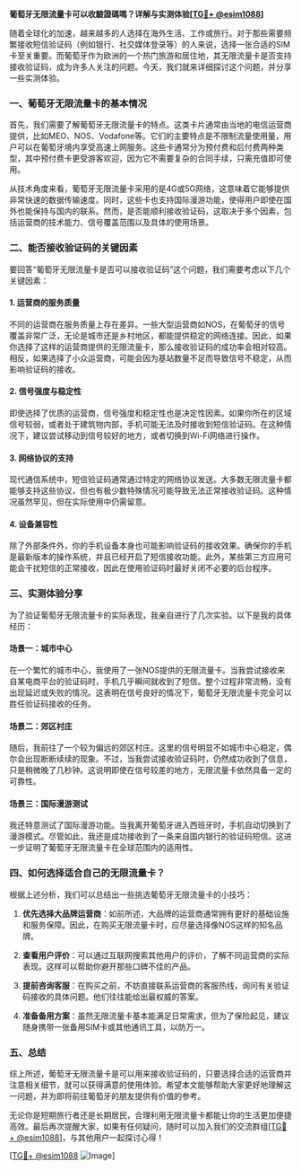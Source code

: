 **葡萄牙无限流量卡可以收驗證碼嗎？详解与实测体验[[TG💪+ @esim1088](https://t.me/s/esim1088)]**

随着全球化的加速，越来越多的人选择在海外生活、工作或旅行。对于那些需要频繁接收短信验证码（例如银行、社交媒体登录等）的人来说，选择一张合适的SIM卡至关重要。而葡萄牙作为欧洲的一个热门旅游和居住地，其无限流量卡是否支持接收验证码，成为许多人关注的问题。今天，我们就来详细探讨这个问题，并分享一些实测体验。

### 一、葡萄牙无限流量卡的基本情况

首先，我们需要了解葡萄牙无限流量卡的特点。这类卡片通常由当地的电信运营商提供，比如MEO、NOS、Vodafone等。它们的主要特点是不限制流量使用量，用户可以在葡萄牙境内享受高速上网服务。这些卡通常分为预付费和后付费两种类型，其中预付费卡更受游客欢迎，因为它不需要复杂的合同手续，只需充值即可使用。

从技术角度来看，葡萄牙无限流量卡采用的是4G或5G网络，这意味着它能够提供非常快速的数据传输速度。同时，这些卡也支持国际漫游功能，使得用户即使在国外也能保持与国内的联系。然而，是否能顺利接收验证码，这取决于多个因素，包括运营商的技术能力、信号覆盖范围以及具体的使用场景。

### 二、能否接收验证码的关键因素

要回答“葡萄牙无限流量卡是否可以接收验证码”这个问题，我们需要考虑以下几个关键因素：

#### 1. **运营商的服务质量**
不同的运营商在服务质量上存在差异。一些大型运营商如NOS，在葡萄牙的信号覆盖非常广泛，无论是城市还是乡村地区，都能提供稳定的网络连接。因此，如果你选择了这样的运营商提供的无限流量卡，那么接收验证码的成功率会相对较高。相反，如果选择了小众运营商，可能会因为基站数量不足而导致信号不稳定，从而影响验证码的接收。

#### 2. **信号强度与稳定性**
即使选择了优质的运营商，信号强度和稳定性也是决定性因素。如果你所在的区域信号较弱，或者处于建筑物内部，手机可能无法及时接收到短信验证码。在这种情况下，建议尝试移动到信号较好的地方，或者切换到Wi-Fi网络进行操作。

#### 3. **网络协议的支持**
现代通信系统中，短信验证码通常通过特定的网络协议发送。大多数无限流量卡都能够支持这些协议，但也有极少数特殊情况可能导致无法正常接收验证码。这种情况虽然罕见，但在实际使用中仍需留意。

#### 4. **设备兼容性**
除了外部条件外，你的手机设备本身也可能影响验证码的接收效果。确保你的手机是最新版本的操作系统，并且已经开启了短信接收功能。此外，某些第三方应用可能会干扰短信的正常接收，因此在使用验证码时最好关闭不必要的后台程序。

### 三、实测体验分享

为了验证葡萄牙无限流量卡的实际表现，我亲自进行了几次实验。以下是我的具体经历：

#### 场景一：城市中心
在一个繁忙的城市中心，我使用了一张NOS提供的无限流量卡。当我尝试接收来自某电商平台的验证码时，手机几乎瞬间就收到了短信。整个过程非常流畅，没有出现延迟或失败的情况。这表明在信号良好的情况下，葡萄牙无限流量卡完全可以胜任验证码接收的任务。

#### 场景二：郊区村庄
随后，我前往了一个较为偏远的郊区村庄。这里的信号明显不如城市中心稳定，偶尔会出现断断续续的现象。不过，当我尝试接收验证码时，仍然成功收到了信息，只是稍微晚了几秒钟。这说明即使在信号较差的地方，无限流量卡依然具备一定的可靠性。

#### 场景三：国际漫游测试
我还特意测试了国际漫游功能。当我离开葡萄牙进入西班牙时，手机自动切换到了漫游模式。尽管如此，我还是成功接收到了一条来自国内银行的验证码短信。这进一步证明了葡萄牙无限流量卡在全球范围内的适用性。

### 四、如何选择适合自己的无限流量卡？

根据上述分析，我们可以总结出一些挑选葡萄牙无限流量卡的小技巧：

1. **优先选择大品牌运营商**：如前所述，大品牌的运营商通常拥有更好的基础设施和服务保障。因此，在购买无限流量卡时，应尽量选择像NOS这样的知名品牌。
   
2. **查看用户评价**：可以通过互联网搜索其他用户的评价，了解不同运营商的实际表现。这样可以帮助你避开那些口碑不佳的产品。

3. **提前咨询客服**：在购买之前，不妨直接联系运营商的客服热线，询问有关验证码接收的具体问题。他们往往能给出最权威的答案。

4. **准备备用方案**：虽然无限流量卡基本能满足日常需求，但为了保险起见，建议随身携带一张备用SIM卡或其他通讯工具，以防万一。

### 五、总结

综上所述，葡萄牙无限流量卡是可以用来接收验证码的，只要选择合适的运营商并注意相关细节，就可以获得满意的使用体验。希望本文能够帮助大家更好地理解这一问题，并为即将前往葡萄牙的朋友提供有价值的参考。

无论你是短期旅行者还是长期居民，合理利用无限流量卡都能让你的生活更加便捷高效。最后再次提醒大家，如果有任何疑问，随时可以加入我们的交流群组[[TG💪+ @esim1088](https://t.me/s/esim1088)]，与其他用户一起探讨心得！

[[TG💪+ @esim1088](https://t.me/s/esim1088) ![Image](https://i.postimg.cc/4NQfJmqS/Snipaste-2025-05-13-00-14-12.png)]